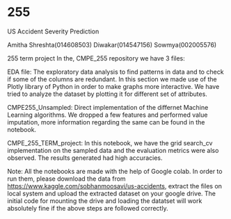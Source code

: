 # 255

US Accident Severity Prediction

Amitha Shreshta(014608503)
Diwakar(014547156)
Sowmya(002005576)

255 term project
In the, CMPE_255 repository we have 3 files:

EDA file: The exploratory data analysis to find patterns in data and to check if some of the columns are redundant. In this section we made use of the Plotly library of Python in order to make graphs more interactive. We have tried to analyze the dataset by plotting it for different set of attributes.

CMPE255_Unsampled: Direct implementation of the differnet Machine Learning algorithms. We dropped a few features and performed value imputation, more information regarding the same can be found in the notebook.

CMPE_255_TERM_project: In this notebook, we have the grid search_cv implementation on the sampled data and the evaluation metrics were also observed. The results generated had high accuracies. 

Note: All the notebooks are made with the help of Google colab. In order to run them, please download the data from https://www.kaggle.com/sobhanmoosavi/us-accidents, extract the files on local system and upload the extracted dataset on your google drive. The initial code for mounting the drive and loading the datatset will work absolutely fine if the above steps are followed correctly. 

